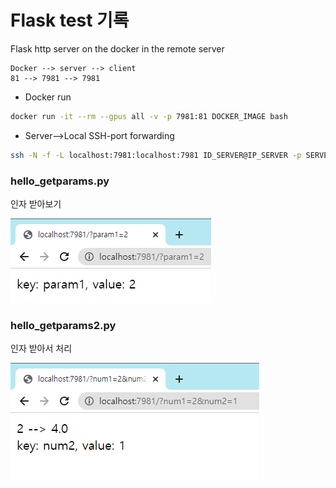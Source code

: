 # Flask test 기록
Flask http server on the docker in the remote server

```
Docker --> server --> client
81 --> 7981 --> 7981
```

* Docker run
```bash
docker run -it --rm --gpus all -v -p 7981:81 DOCKER_IMAGE bash
```

*  Server-->Local SSH-port forwarding
```bash
ssh -N -f -L localhost:7981:localhost:7981 ID_SERVER@IP_SERVER -p SERVER_SSH_PORT
```

### hello_getparams.py
인자 받아보기

<img src='images/img01.png' />


### hello_getparams2.py
인자 받아서 처리

<img src='images/img02.png' />
